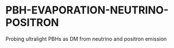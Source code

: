 # PBH-EVAPORATION-NEUTRINO-POSITRON
Probing ultralight PBHs as DM from neutrino and positron emission
